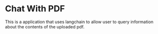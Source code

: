# Chat With PDF
This is a application that uses langchain to allow user to query information about the contents of the uploaded pdf.